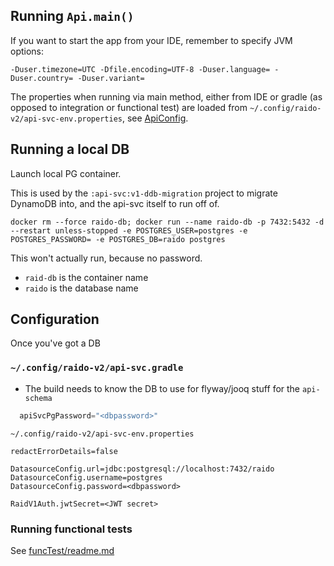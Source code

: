 
## Running `Api.main()`

If you want to start the app from your IDE, remember to specify JVM options:

`-Duser.timezone=UTC -Dfile.encoding=UTF-8 -Duser.language= -Duser.country= -Duser.variant=`

The properties when running via main method, either from IDE or gradle (as 
opposed to integration or functional test) are loaded from 
`~/.config/raido-v2/api-svc-env.properties`, see
[ApiConfig](/src/main/java/raido/spring/config/ApiConfig.java).

## Running a local DB

Launch local PG container.

This is used by the `:api-svc:v1-ddb-migration` project to migrate DynamoDB 
into, and the api-svc itself to run off of.

```
docker rm --force raido-db; docker run --name raido-db -p 7432:5432 -d --restart unless-stopped -e POSTGRES_USER=postgres -e POSTGRES_PASSWORD= -e POSTGRES_DB=raido postgres

```
This won't actually run, because no password.
* `raid-db` is the container name
* `raido` is the database name

## Configuration

Once you've got a DB

### `~/.config/raido-v2/api-svc.gradle`
* The build needs to know the DB to use for flyway/jooq stuff for the 
  `api-schema`
```groovy
  apiSvcPgPassword="<dbpassword>"
```

`~/.config/raido-v2/api-svc-env.properties`
```properties
redactErrorDetails=false

DatasourceConfig.url=jdbc:postgresql://localhost:7432/raido
DatasourceConfig.username=postgres
DatasourceConfig.password=<dbpassword>

RaidV1Auth.jwtSecret=<JWT secret>
```


### Running functional tests

See [funcTest/readme.md](./src/funcTest/readme.md)
